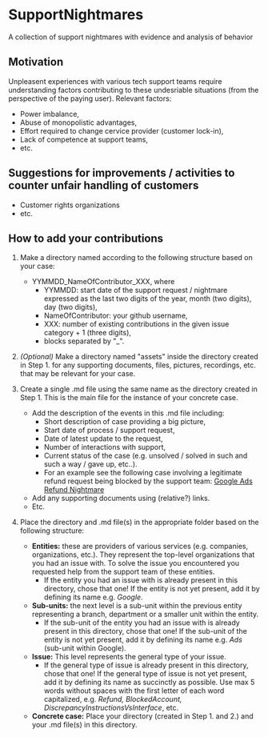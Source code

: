 # SupportNightmares
A collection of support nightmares with evidence and analysis of behavior

## Motivation
Unpleasent experiences with various tech support teams require understanding factors contributing to these undesriable situations (from the perspective of the paying user).
Relevant factors:
- Power imbalance,
- Abuse of monopolistic advantages,
- Effort required to change cervice provider (customer lock-in),
- Lack of competence at support teams,
- etc.

## Suggestions for improvements / activities to counter unfair handling of customers
- Customer rights organizations
- etc.

## How to add your contributions
1. Make a directory named according to the following structure based on your case:
    - YYMMDD_NameOfContributor_XXX, where
      - YYMMDD: start date of the support request / nightmare expressed as the last two digits of the year, month (two digits), day (two digits),
      - NameOfContributor: your github username,
      - XXX: number of existing contributions in the given issue category + 1 (three digits),
      - blocks separated by "_".

2. *(Optional)* Make a directory named "assets" inside the directory created in Step 1. for any supporting documents, files, pictures, recordings, etc. that may be relevant for your case.

3. Create a single .md file using the same name as the directory created in Step 1. This is the main file for the instance of your concrete case.
   - Add the description of the events in this .md file including:
     - Short description of case providing a big picture,
     - Start date of process / support request,
     - Date of latest update to the request,
     - Number of interactions with support,
     - Current status of the case (e.g. unsolved / solved in such and such a way / gave up, etc..).
     - For an example see the following case involving a legitimate refund request being blocked by the support team: [Google Ads Refund Nightmare](Entities/Google/Ads/Refund/250228_drgalapagos_001/250228_drgalapagos_001.md)
   - Add any supporting documents using (relative?) links.
   - Etc. 

4. Place the directory and .md file(s) in the appropriate folder based on the following structure:
   - **Entities:** these are providers of various services (e.g. companies, organizations, etc.). They represent the top-level organizations that you had an issue with. To solve the issue you encountered you requested help from the support team of these entities.
     - If the entity you had an issue with is already present in this directory, chose that one! If the entity is not yet present, add it by defining its name e.g. *Google*.
   - **Sub-units:** the next level is a sub-unit within the previous entity representing a branch, department or a smaller unit within the entity.
     - If the sub-unit of the entity you had an issue with is already present in this directory, chose that one! If the sub-unit of the entity is not yet present, add it by defining its name e.g. *Ads* (sub-unit within Google).
   - **Issue:** This level represents the general type of your issue.
     - If the general type of issue is already present in this directory, chose that one! If the general type of issue is not yet present, add it by defining its name as succinctly as possible. Use max 5 words without spaces with the first letter of each word capitalized, e.g. *Refund, BlockedAccount, DiscrepancyInstructionsVsInterface*, etc.
   - **Concrete case:** Place your directory (created in Step 1. and 2.) and your .md file(s) in this directory.    
       
